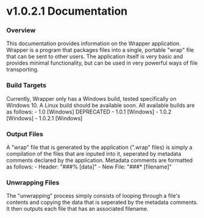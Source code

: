 # v1.0.2.1 Documentation

### Overview
This documentation provides information on the Wrapper application. Wrapper is a program that packages files into a single, portable "wrap" file that can be sent to other users. The application itself is very basic and provides minimal functionality, but can be used in very powerful ways of file transporting.

### Build Targets
Currently, Wrapper only has a Windows build, tested specifically on Windows 10. A Linux build should be available soon. All available builds are as follows:
    - 1.0       [Windows]   DEPRECATED
    - 1.0.1     [Windows]
    - 1.0.2     [Windows]
    - 1.0.2.1   [Windows]

### Output Files
A "wrap" file that is generated by the application (".wrap" files) is simply a compilation of the files that are inputed into it, seperated by metadata comments declared by the application. Metadata comments are formatted as follows:
    - Header:   "###% [data]"
    - New File: "###* [filename]"

### Unwrapping Files
The "unwrapping" process simply consists of looping through a file's contents and copying the data that is seperated by the metadata comments. It then outputs each file that has an associated filename.